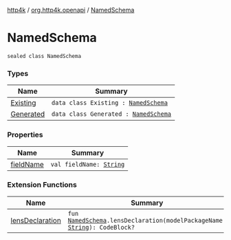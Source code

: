 [http4k](../../index.md) / [org.http4k.openapi](../index.md) / [NamedSchema](./index.md)

# NamedSchema

`sealed class NamedSchema`

### Types

| Name | Summary |
|---|---|
| [Existing](-existing/index.md) | `data class Existing : `[`NamedSchema`](./index.md) |
| [Generated](-generated/index.md) | `data class Generated : `[`NamedSchema`](./index.md) |

### Properties

| Name | Summary |
|---|---|
| [fieldName](field-name.md) | `val fieldName: `[`String`](https://kotlinlang.org/api/latest/jvm/stdlib/kotlin/-string/index.html) |

### Extension Functions

| Name | Summary |
|---|---|
| [lensDeclaration](../../org.http4k.poet/lens-declaration.md) | `fun `[`NamedSchema`](./index.md)`.lensDeclaration(modelPackageName: `[`String`](https://kotlinlang.org/api/latest/jvm/stdlib/kotlin/-string/index.html)`): CodeBlock?` |

